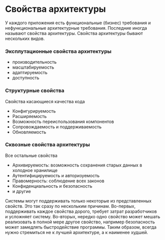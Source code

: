 # Свойства архитектуры
У каждого приложения есть функциональные (бизнес) требования и нефункциональные архитектурные требования. Последние
иногда называют свойства архитектуры. Свойства архитектуры бывают нескольких видов.

### Эксплутационные свойства архитектуры
- производительность
- масштабируемость 
- адаптируемость
- доступность

### Структурные свойства
Свойства касающиеся качества кода
- Конфигурируемость
- Расширяемость
- Возможность переиспользования компонентов
- Сопровождаемость и поддерживаемость
- Обновляемость

### Сквозные свойства архитектуры
Все остальные свойства
- Архивируемость: возможность сохранения старых данных в холодное хранилище
- Аутентифицируемость и авторизуемость
- Правомерность: соблюдение всех законов
- Конфиденциальность и безопасность
- и другие

Системы могут поддерживать только некоторые из представленных свойств. Это так сразу по нескольким причинам. Во-первых, 
поддерживать каждое свойства дорого, требует затрат разработчиков и усложняет систему. Во-вторых, нередко одно свойство
может мешать реализовать в полной мере другое свойство, например безопасность может замедлять быстродействие программы.
Таким образом, всегда нужно стремиться не к лучшей архитектуре, а к наименее худшей.